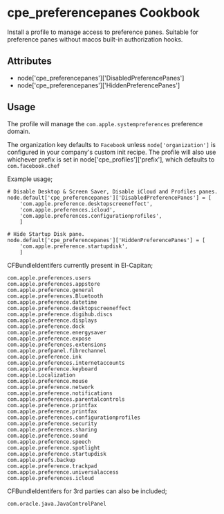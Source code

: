 cpe_preferencepanes Cookbook
========================
Install a profile to manage access to preference panes. Suitable for preference
panes without macos built-in authorization hooks.


Attributes
----------
* node['cpe_preferencepanes']['DisabledPreferencePanes']
* node['cpe_preferencepanes']['HiddenPreferencePanes']

Usage
-----
The profile will manage the `com.apple.systempreferences` preference domain.

The organization key defaults to `Facebook` unless `node['organization']` is
configured in your company's custom init recipe. The profile will also use
whichever prefix is set in node['cpe_profiles']['prefix'], which defaults
to `com.facebook.chef`

Example usage;

	# Disable Desktop & Screen Saver, Disable iCloud and Profiles panes.
	node.default['cpe_preferencepanes']['DisabledPreferencePanes'] = [
		'com.apple.preference.desktopscreeneffect',
		'com.apple.preferences.icloud',
		'com.apple.preferences.configurationprofiles',
		]

	# Hide Startup Disk pane.
	node.default['cpe_preferencepanes']['HiddenPreferencePanes'] = [
		'com.apple.preference.startupdisk',
		]

CFBundleIdentifers currently present in El-Capitan;

	com.apple.preferences.users
	com.apple.preferences.appstore
	com.apple.preference.general
	com.apple.preferences.Bluetooth
	com.apple.preference.datetime
	com.apple.preference.desktopscreeneffect
	com.apple.preference.digihub.discs
	com.apple.preference.displays
	com.apple.preference.dock
	com.apple.preference.energysaver
	com.apple.preference.expose
	com.apple.preferences.extensions
	com.apple.prefpanel.fibrechannel
	com.apple.preference.ink
	com.apple.preferences.internetaccounts
	com.apple.preference.keyboard
	com.apple.Localization
	com.apple.preference.mouse
	com.apple.preference.network
	com.apple.preference.notifications
	com.apple.preferences.parentalcontrols
	com.apple.preference.printfax
	com.apple.preference.printfax
	com.apple.preferences.configurationprofiles
	com.apple.preference.security
	com.apple.preferences.sharing
	com.apple.preference.sound
	com.apple.preference.speech
	com.apple.preference.spotlight
	com.apple.preference.startupdisk
	com.apple.prefs.backup
	com.apple.preference.trackpad
	com.apple.preference.universalaccess
	com.apple.preferences.icloud

CFBundleIdentifers for 3rd parties can also be included;

	com.oracle.java.JavaControlPanel
